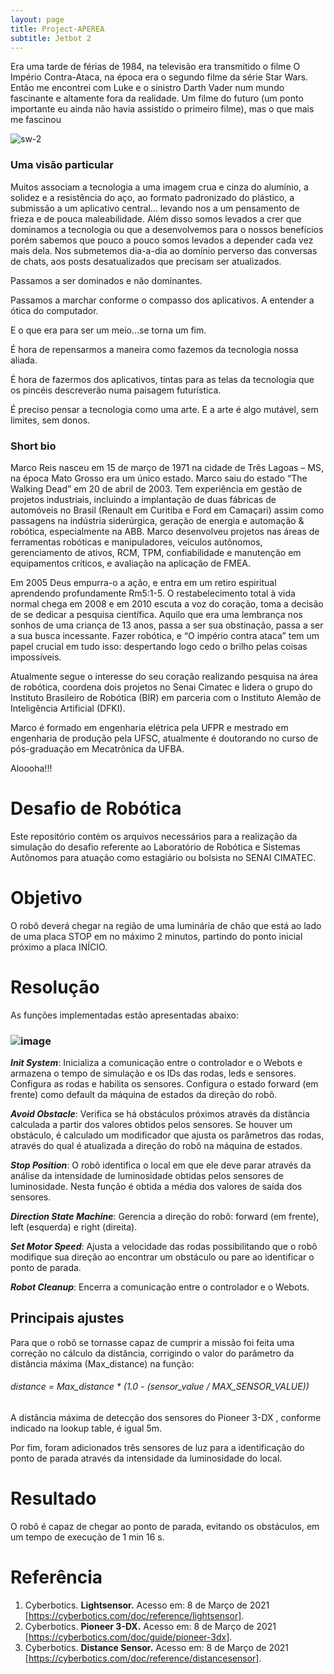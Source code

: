 ```yaml
---
layout: page
title: Project-APEREA
subtitle: Jetbot 2
---
```

Era uma tarde de férias de 1984, na televisão era transmitido o filme O Império Contra-Ataca, na época era o segundo filme da série Star Wars. Então me encontrei com Luke e o sinistro Darth Vader num mundo fascinante e altamente fora da realidade. Um filme do futuro (um ponto importante eu ainda não havia assistido o primeiro filme), mas o que mais me fascinou 

![sw-2](https://takodana.files.wordpress.com/2016/01/star-wars-empire-strikes-back-poster.jpg?w=1024&h=1448)


### Uma visão particular

Muitos associam a tecnologia a uma imagem crua e cinza do alumínio, a solidez e a resistência do aço, ao formato padronizado do plástico, a submissão a um aplicativo central… levando nos a um pensamento de frieza e de pouca maleabilidade. Além disso somos levados a crer que dominamos a tecnologia ou que a desenvolvemos para o nossos benefícios porém sabemos que pouco a pouco somos levados a depender cada vez mais dela. Nos submetemos dia-a-dia ao domínio perverso das conversas de chats, aos posts desatualizados que precisam ser atualizados.

Passamos a ser dominados e não dominantes.

Passamos a marchar conforme o compasso dos aplicativos. A entender a ótica do computador.

E o que era para ser um meio…se torna um fim.

É hora de repensarmos a maneira como fazemos da tecnologia nossa aliada.

É hora de fazermos dos aplicativos, tintas para as telas da tecnologia que os pincéis descreverão numa paisagem futurística.

É preciso pensar a tecnologia como uma arte. E a arte é algo mutável, sem limites, sem donos.


### Short bio

Marco Reis nasceu em 15 de março de 1971 na cidade de Três Lagoas – MS, na época Mato Grosso era um único estado. Marco saiu do estado “The Walking Dead” em 20 de abril de 2003. Tem experiência em gestão de projetos industriais, incluindo a implantação de duas fábricas de automóveis no Brasil (Renault em Curitiba e Ford em Camaçari) assim como passagens na indústria siderúrgica, geração de energia e automação & robótica, especialmente na ABB. Marco desenvolveu projetos nas áreas de ferramentas robóticas e manipuladores, veículos autônomos, gerenciamento de ativos, RCM, TPM, confiabilidade e manutenção em equipamentos críticos, e avaliação na aplicação de FMEA.

Em 2005 Deus empurra-o a ação, e entra em um retiro espiritual aprendendo profundamente Rm5:1-5. O restabelecimento total à vida normal chega em 2008 e em 2010 escuta a voz do coração, toma a decisão de se dedicar a pesquisa científica. Aquilo que era uma lembrança nos sonhos de uma criança de 13 anos, passa a ser sua obstinação, passa a ser a sua busca incessante. Fazer robótica, e “O império contra ataca” tem um papel crucial em tudo isso: despertando logo cedo o brilho pelas coisas impossíveis.

Atualmente segue o interesse do seu coração realizando pesquisa na área de robótica, coordena dois projetos no Senai Cimatec e lidera o grupo do Instituto Brasileiro de Robótica (BIR) em parceria com o Instituto Alemão de Inteligência Artificial (DFKI).

Marco é formado em engenharia elétrica pela UFPR e mestrado em engenharia de produção pela UFSC, atualmente é doutorando no curso de pós-graduação em Mecatrônica da UFBA.

Aloooha!!!


# Desafio de Robótica
                            
Este repositório contém os arquivos necessários para a realização da simulação do desafio referente ao Laboratório de Robótica e Sistemas Autônomos para atuação como estagiário ou bolsista no SENAI CIMATEC.


# Objetivo
O robô deverá chegar na região de uma luminária de chão que está ao lado de uma placa STOP em no máximo 2 minutos, partindo do ponto inicial próximo a placa INÍCIO.
# Resolução
As funções implementadas estão apresentadas abaixo:

### ![image](https://user-images.githubusercontent.com/21108858/110886799-fb3b4380-82c7-11eb-9172-e573956c4599.png)
                                            
_**Init System**_: Inicializa a comunicação entre o controlador e o Webots e armazena o tempo de simulação e os IDs das rodas, leds e sensores. Configura as rodas e habilita os sensores. Configura o estado forward (em frente) como default da máquina de estados da direção do robô.

_**Avoid Obstacle**_: Verifica se há obstáculos próximos através da distância calculada a partir dos valores obtidos pelos sensores. Se houver um obstáculo, é calculado um modificador que ajusta os parâmetros das rodas, através do qual é atualizada a direção do robô na máquina de estados. 

_**Stop Position**_: O robô identifica o local em que ele deve parar através da análise da intensidade de luminosidade obtidas pelos sensores de luminosidade. Nesta função é obtida a média dos valores de saída dos sensores.

_**Direction State Machine**_: Gerencia a direção do robô: forward (em frente), left (esquerda) e right (direita).

_**Set Motor Speed**_: Ajusta a velocidade das rodas possibilitando que o robô modifique sua direção ao encontrar um obstáculo ou pare ao identificar o ponto de parada.

_**Robot Cleanup**_: Encerra a comunicação entre o controlador e o Webots.

## Principais ajustes
Para que o robô se tornasse capaz de cumprir a missão foi feita uma correção no cálculo da distância, corrigindo o valor do parâmetro da distância máxima (Max_distance) na função:
###### _distance = Max_distance * (1.0 - (sensor_value / MAX_SENSOR_VALUE))_
                   
A distância máxima de detecção dos sensores do Pioneer 3-DX , conforme indicado na lookup table, é igual 5m.

Por fim, foram adicionados três sensores de luz para a identificação do ponto de parada através da intensidade da luminosidade do local.
# Resultado
O robô é capaz de chegar ao ponto de parada, evitando os obstáculos, em um tempo de execução de 1 min 16 s.
# Referência 
1. Cyberbotics. **Lightsensor.** Acesso em: 8 de Março de 2021 [https://cyberbotics.com/doc/reference/lightsensor].
2. Cyberbotics. **Pioneer 3-DX.** Acesso em: 8 de Março de 2021 [https://cyberbotics.com/doc/guide/pioneer-3dx].
3. Cyberbotics. **Distance Sensor.** Acesso em: 8 de Março de 2021 [https://cyberbotics.com/doc/reference/distancesensor].